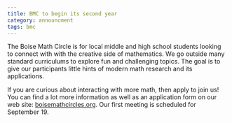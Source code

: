 ```yaml
---
title: BMC to begin its second year
category: announcment
tags: bmc
---
```


The Boise Math Circle is for local middle and high school students looking to connect with with the creative side of mathematics. We go outside many standard curriculums to explore fun and challenging topics. The goal is to give our participants little hints of modern math research and its applications.

If you are curious about interacting with more math, then apply to join us! You can find a lot more information as well as an application form on our web site: [boisemathcircles.org](http://boisemathcircles.org). Our first meeting is scheduled for September 19.
